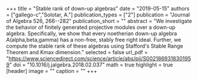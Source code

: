 +++
title = "Stable rank of down-up algebras"
date = "2019-05-15"
authors = ["gallego-c","Solotar, A."]
publication_types = ["2"]
publication = "Journal of Algebra 526, 266--282"
publication_short = ""
abstract = "We investigate the behavior of finitely generated projective modules over a down-up algebra. Specifically, we show that every noetherian down-up algebra A(alpha,beta,gamma) has a non-free, stably free right ideal. Further, we compute the stable rank of these algebras using Stafford's Stable Range Theorem and Kmax dimension."
selected = false
url_pdf = "https://www.sciencedirect.com/science/article/abs/pii/S0021869318301959"
doi = "10.1016/j.jalgebra.2018.02.037"
math = true
highlight = true
[header]
image = ""
caption = ""
+++
